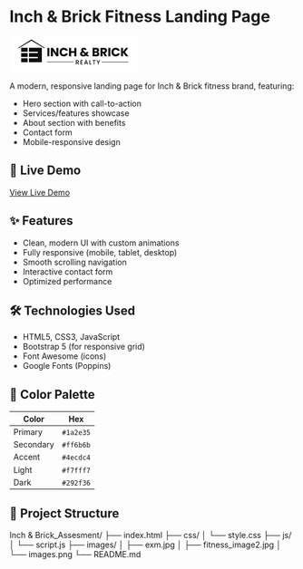 # Inch & Brick Fitness Landing Page

![Inch & Brick Banner](images/images.png)

A modern, responsive landing page for Inch & Brick fitness brand, featuring:
- Hero section with call-to-action
- Services/features showcase
- About section with benefits
- Contact form
- Mobile-responsive design

## 🚀 Live Demo
[View Live Demo](https://tyagiharshit720.github.io/inch-and-brick-fitness/)

## ✨ Features
- Clean, modern UI with custom animations
- Fully responsive (mobile, tablet, desktop)
- Smooth scrolling navigation
- Interactive contact form
- Optimized performance

## 🛠️ Technologies Used
- HTML5, CSS3, JavaScript
- Bootstrap 5 (for responsive grid)
- Font Awesome (icons)
- Google Fonts (Poppins)

## 🎨 Color Palette
| Color | Hex |
|-------|-----|
| Primary | `#1a2e35` |
| Secondary | `#ff6b6b` |
| Accent | `#4ecdc4` |
| Light | `#f7fff7` |
| Dark | `#292f36` |

## 📁 Project Structure
Inch & Brick_Assesment/
├── index.html
├── css/
│ └── style.css
├── js/
│ └── script.js
├── images/
│ ├── exm.jpg
│ ├── fitness_image2.jpg
│ └── images.png
└── README.md
